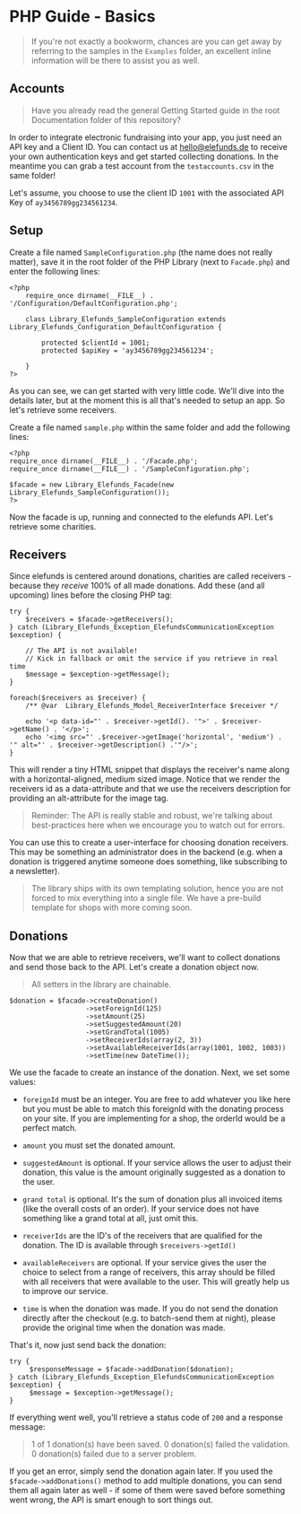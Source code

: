 PHP Guide - Basics
==================

> If you're not exactly a bookworm, chances are you can get away by referring to the samples in the `Examples` folder, an
> excellent inline information will be there to assist you as well.


Accounts
--------

> Have you already read the general Getting Started guide in the root Documentation folder of this repository?

In order to integrate electronic fundraising into your app, you just need an API key and a Client ID. You can contact us at <hello@elefunds.de> to receive your own authentication keys and get started collecting donations. In the meantime you can grab a test account from the `testaccounts.csv` in the same folder!

Let's assume, you choose to use the client ID `1001` with the associated API Key of `ay3456789gg234561234`.


Setup
-----

Create a file named `SampleConfiguration.php` (the name does not really matter), save it in the root folder of the PHP
Library (next to `Facade.php`) and enter the following lines:

    <?php
        require_once dirname(__FILE__) . '/Configuration/DefaultConfiguration.php';

        class Library_Elefunds_SampleConfiguration extends Library_Elefunds_Configuration_DefaultConfiguration {

            protected $clientId = 1001;
            protected $apiKey = 'ay3456789gg234561234';

        }
    ?>

As you can see, we can get started with very little code. We'll dive into the details later, but at the moment this is all that's needed
to setup an app. So let's retrieve some receivers.

Create a file named `sample.php` within the same folder and add the following lines:

    <?php
    require_once dirname(__FILE__) . '/Facade.php';
    require_once dirname(__FILE__) . '/SampleConfiguration.php';

    $facade = new Library_Elefunds_Facade(new Library_Elefunds_SampleConfiguration());
    ?>

Now the facade is up, running and connected to the elefunds API. Let's retrieve some charities.


Receivers
---------

Since elefunds is centered around donations, charities are called receivers - because they *receive* 100% of all made donations.
Add these (and all upcoming) lines before the closing PHP tag:

    try {
        $receivers = $facade->getReceivers();
    } catch (Library_Elefunds_Exception_ElefundsCommunicationException $exception) {

        // The API is not available!
        // Kick in fallback or omit the service if you retrieve in real time
        $message = $exception->getMessage();
    }

    foreach($receivers as $receiver) {
        /** @var  Library_Elefunds_Model_ReceiverInterface $receiver */

        echo '<p data-id="' . $receiver->getId(). '">' . $receiver->getName() . '</p>';
        echo '<img src="' .$receiver->getImage('horizontal', 'medium') . '" alt="' . $receiver->getDescription() .'"/>';
    }

This will render a tiny HTML snippet that displays the receiver's name along with a horizontal-aligned, medium sized image.
Notice that we render the receivers id as a data-attribute and that we use the receivers description for providing an alt-attribute
for the image tag.

> Reminder: The API is really stable and robust, we're talking about best-practices here when we encourage you to watch out
> for errors.

You can use this to create a user-interface for choosing donation receivers. This may be something an administrator does in the backend
(e.g. when a donation is triggered anytime someone does something, like subscribing to a newsletter).

> The library ships with its own templating solution, hence you are not forced to mix everything into a single file. We have a pre-build template
> for shops with more coming soon.


Donations
---------

Now that we are able to retrieve receivers, we'll want to collect donations and send those back to the API. Let's create a donation object now.

> All setters in the library are chainable.

    $donation = $facade->createDonation()
                       ->setForeignId(125)
                       ->setAmount(25)
                       ->setSuggestedAmount(20)
                       ->setGrandTotal(1005)
                       ->setReceiverIds(array(2, 3))
                       ->setAvailableReceiverIds(array(1001, 1002, 1003))
                       ->setTime(new DateTime());

We use the facade to create an instance of the donation. Next, we set some values:

- `foreignId` must be an integer. You are free to add whatever you like here but you must be able to match this foreignId
with the donating process on your site. If you are implementing for a shop, the orderId would be a perfect match.

- `amount` you must set the donated amount.

- `suggestedAmount` is optional. If your service allows the user to adjust their donation, this value is the amount originally suggested as a donation to the user.

- `grand total` is optional. It's the sum of donation plus all invoiced items (like the overall costs of an order). If your service
does not have something like a grand total at all, just omit this.

- `receiverIds` are the ID's of the receivers that are qualified for the donation. The ID is available through `$receivers->getId()`

- `availableReceivers` are optional. If your service gives the user the choice to select from a range of receivers, this array should be filled with all receivers that were available to the user. This will greatly help us to improve our service.

- `time` is when the donation was made. If you do not send the donation directly after the checkout (e.g. to batch-send them at night),
please provide the original time when the donation was made.

That's it, now just send back the donation:

    try {
         $responseMessage = $facade->addDonation($donation);
    } catch (Library_Elefunds_Exception_ElefundsCommunicationException $exception) {
         $message = $exception->getMessage();
    }


If everything went well, you'll retrieve a status code of `200` and a response message:

> 1 of 1 donation(s) have been saved. 0 donation(s) failed the validation. 0 donation(s) failed due to a server problem.

If you get an error, simply send the donation again later. If you used the `$facade->addDonations()` method to
add multiple donations, you can send them all again later as well - if some of them were saved before something went wrong,
the API is smart enough to sort things out.